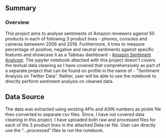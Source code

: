 ## Summary

### Overview
This project aims to analyse sentiments of Amazon reviewers against 50 products in each of following 3 product lines - phones, consoles and cameras betweenn 2006 and 2018.
Furthermore, it tries to measure percentage of positive, negative and neutral sentiments against specific features and showcase it as a Tableau dashboard - 
[Amazon Sentiment Analyzer](https://public.tableau.com/profile/arya4413#!/vizhome/ReviewAnlayzerTool/ExecutiveSummary).
The jupyter notebook attached with this project doesn't covers the textual data cleaning as I have covered that comprehensively as part of a separate project that can be found on profile in the name of - "Sentiment Analysis on Twitter Data". 
Rather, user will be able to use the notebook to directly perform sentiment analysis on cleaned data.

## Data Source
The data was extracted using existing APIs and ASIN numbers as pickle file then converted to separate csv files. 
Since, I have not covered data cleaning in this project. I have uploaded both raw and processed files for each of the 3 product lines in the attached Data.rar file.
User can directly use the "...processed" files to run the notebook.



